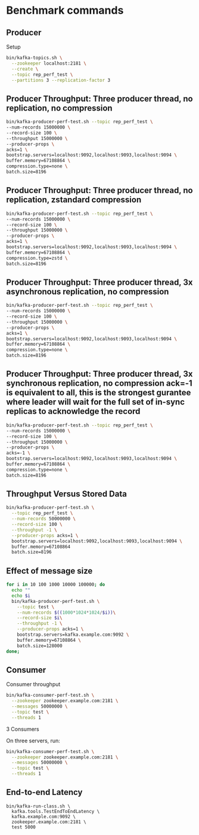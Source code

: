 # Benchmark commands

## Producer

Setup

```sh
bin/kafka-topics.sh \
  --zookeeper localhost:2181 \
  --create \
  --topic rep_perf_test \
  --partitions 3 --replication-factor 3
```

## Producer Throughput: Three producer thread, no replication, no compression

```sh
bin/kafka-producer-perf-test.sh --topic rep_perf_test \
--num-records 15000000 \
--record-size 100 \
--throughput 15000000 \
--producer-props \
acks=1 \
bootstrap.servers=localhost:9092,localhost:9093,localhost:9094 \
buffer.memory=67108864 \
compression.type=none \
batch.size=8196
```

## Producer Throughput: Three producer thread, no replication, zstandard compression

```sh
bin/kafka-producer-perf-test.sh --topic rep_perf_test \
--num-records 15000000 \
--record-size 100 \
--throughput 15000000 \
--producer-props \
acks=1 \
bootstrap.servers=localhost:9092,localhost:9093,localhost:9094 \
buffer.memory=67108864 \
compression.type=zstd \
batch.size=8196
```

## Producer Throughput: Three producer thread, 3x asynchronous replication, no compression

```sh
bin/kafka-producer-perf-test.sh --topic rep_perf_test \
--num-records 15000000 \
--record-size 100 \
--throughput 15000000 \
--producer-props \
acks=1 \
bootstrap.servers=localhost:9092,localhost:9093,localhost:9094 \
buffer.memory=67108864 \
compression.type=none \
batch.size=8196
```

## Producer Throughput: Three producer thread, 3x synchronous replication, no compression ack=-1 is equivalent to all, this is the strongest gurantee where leader will wait for the full set of in-sync replicas to acknowledge the record

```sh
bin/kafka-producer-perf-test.sh --topic rep_perf_test \
--num-records 15000000 \
--record-size 100 \
--throughput 15000000 \
--producer-props \
acks=-1 \
bootstrap.servers=localhost:9092,localhost:9093,localhost:9094 \
buffer.memory=67108864 \
compression.type=none \
batch.size=8196
```

## Throughput Versus Stored Data

```sh
bin/kafka-producer-perf-test.sh \
  --topic rep_perf_test \
  --num-records 50000000 \
  --record-size 100 \
  --throughput -1 \
  --producer-props acks=1 \
  bootstrap.servers=localhost:9092,localhost:9093,localhost:9094 \
  buffer.memory=67108864 
  batch.size=8196
```

## Effect of message size

```sh
for i in 10 100 1000 10000 100000; do
  echo ""
  echo $i
  bin/kafka-producer-perf-test.sh \
    --topic test \
    --num-records $((1000*1024*1024/$i))\
    --record-size $i\
    --throughput -1 \
    --producer-props acks=1 \
    bootstrap.servers=kafka.example.com:9092 \
    buffer.memory=67108864 \
    batch.size=128000
done;
```

## Consumer

Consumer throughput

```sh
bin/kafka-consumer-perf-test.sh \
  --zookeeper zookeeper.example.com:2181 \
  --messages 50000000 \
  --topic test \
  --threads 1
```

3 Consumers

On three servers, run:

```sh
bin/kafka-consumer-perf-test.sh \
  --zookeeper zookeeper.example.com:2181 \
  --messages 50000000 \
  --topic test \
  --threads 1
```

## End-to-end Latency

```
bin/kafka-run-class.sh \
  kafka.tools.TestEndToEndLatency \
  kafka.example.com:9092 \
  zookeeper.example.com:2181 \
  test 5000
```
